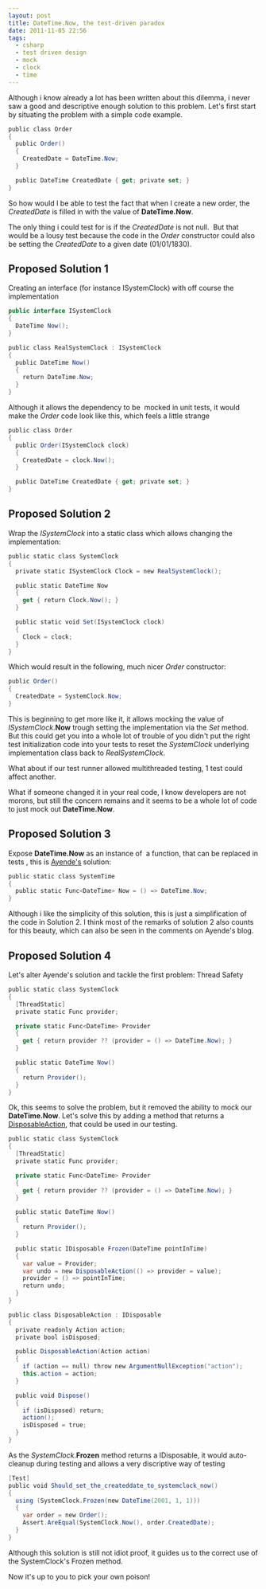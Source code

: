 ```yaml
---
layout: post
title: DateTime.Now, the test-driven paradox
date: 2011-11-05 22:56
tags:
  - csharp
  - test driven design
  - mock
  - clock
  - time
---
```


Although i know already a lot has been written about this dilemma, i never saw a good and descriptive enough solution to this problem. Let's first start by situating the problem with a simple code example.

```csharp
public class Order
{
  public Order()
  {
    CreatedDate = DateTime.Now;
  }

  public DateTime CreatedDate { get; private set; }
}
```

So how would I be able to test the fact that when I create a new order, the _CreatedDate_ is filled in with the value of **DateTime.Now**.

The only thing i could test for is if the _CreatedDate_ is not null.  But that would be a lousy test because the code in the _Order_ constructor could also be setting the _CreatedDate_ to a given date (01/01/1830).

## Proposed Solution 1

Creating an interface (for instance ISystemClock) with off course the implementation

```csharp
public interface ISystemClock
{
  DateTime Now();
}

public class RealSystemClock : ISystemClock
{
  public DateTime Now()
  {
    return DateTime.Now;
  }
}
```

Although it allows the dependency to be  mocked in unit tests, it would make the _Order_ code look like this, which feels a little strange

```csharp
public class Order
{
  public Order(ISystemClock clock)
  {
    CreatedDate = clock.Now();
  }

  public DateTime CreatedDate { get; private set; }
}
```

## Proposed Solution 2

Wrap the _ISystemClock_ into a static class which allows changing the implementation:

```csharp
public static class SystemClock
{
  private static ISystemClock Clock = new RealSystemClock();

  public static DateTime Now
  {
    get { return Clock.Now(); }
  }

  public static void Set(ISystemClock clock)
  {
    Clock = clock;
  }
}
```

Which would result in the following, much nicer _Order_ constructor:

```csharp
public Order()
{
  CreatedDate = SystemClock.Now;
}
```

This is beginning to get more like it, it allows mocking the value of _ISystemClock_.**Now** trough setting the implementation via the _Set_ method. But this could get you into a whole lot of trouble of you didn't put the right test initialization code into your tests to reset the _SystemClock_ underlying implementation class back to _RealSystemClock_.

What about if our test runner allowed multithreaded testing, 1 test could affect another.

What if someone changed it in your real code, I know developers are not morons, but still the concern remains and it seems to be a whole lot of code to just mock out **DateTime.Now**.

## Proposed Solution 3

Expose **DateTime.Now** as an instance of  a function, that can be replaced in tests , this is [Ayende's](http://ayende.com/blog/3408/dealing-with-time-in-tests "Ayende's SystemTime") solution:

```csharp
public static class SystemTime
{
  public static Func<DateTime> Now = () => DateTime.Now;
}
```

Although i like the simplicity of this solution, this is just a simplification of the code in Solution 2. I think most of the remarks of solution 2 also counts for this beauty, which can also be seen in the comments on Ayende's blog.

## Proposed Solution 4

Let's alter Ayende's solution and tackle the first problem: Thread Safety

```csharp
public static class SystemClock
{
  [ThreadStatic]
  private static Func provider;

  private static Func<DateTime> Provider
  {
    get { return provider ?? (provider = () => DateTime.Now); }
  }

  public static DateTime Now()
  {
    return Provider();
  }
}
```

Ok, this seems to solve the problem, but it removed the ability to mock our **DateTime.Now**. Let's solve this by adding a method that returns a [DisposableAction](http://ayende.com/blog/890/the-ultimate-disposable "DisposableAction"), that could be used in our testing.

```csharp
public static class SystemClock
{
  [ThreadStatic]
  private static Func provider;

  private static Func<DateTime> Provider
  {
    get { return provider ?? (provider = () => DateTime.Now); }
  }

  public static DateTime Now()
  {
    return Provider();
  }

  public static IDisposable Frozen(DateTime pointInTime)
  {
    var value = Provider;
    var undo = new DisposableAction(() => provider = value);
    provider = () => pointInTime;
    return undo;
  }
}

public class DisposableAction : IDisposable
{
  private readonly Action action;
  private bool isDisposed;

  public DisposableAction(Action action)
  {
    if (action == null) throw new ArgumentNullException("action");
    this.action = action;
  }

  public void Dispose()
  {
    if (isDisposed) return;
    action();
    isDisposed = true;
  }
}
```

As the _SystemClock_.**Frozen** method returns a IDisposable, it would auto-cleanup during testing and allows a very discriptive way of testing

```csharp
[Test]
public void Should_set_the_createddate_to_systemclock_now()
{
  using (SystemClock.Frozen(new DateTime(2001, 1, 1)))
  {
    var order = new Order();
    Assert.AreEqual(SystemClock.Now(), order.CreatedDate);
  }
}
```

Although this solution is still not idiot proof, it guides us to the correct use of the SystemClock's Frozen method.

Now it's up to you to pick your own poison!
